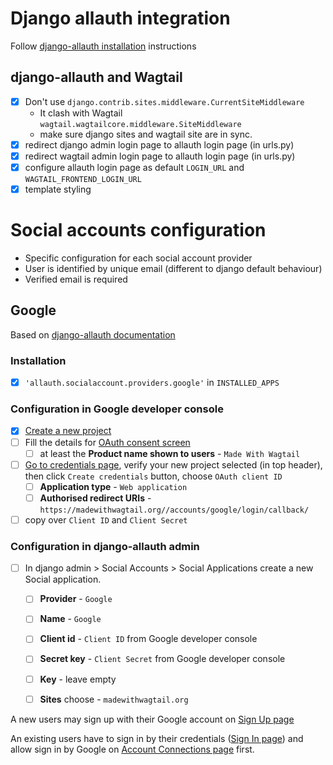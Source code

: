# Django allauth integration

Follow [django-allauth installation](http://django-allauth.readthedocs.io/en/latest/installation.html) instructions

## django-allauth and Wagtail
- [x] Don't use `django.contrib.sites.middleware.CurrentSiteMiddleware`
    - It clash with Wagtail `wagtail.wagtailcore.middleware.SiteMiddleware`
    - make sure django sites and wagtail site are in sync.
- [x] redirect django admin login page to allauth login page (in urls.py)
- [x] redirect wagtail admin login page to allauth login page (in urls.py)
- [x] configure allauth login page as default `LOGIN_URL` and `WAGTAIL_FRONTEND_LOGIN_URL`
- [x] template styling

# Social accounts configuration

- Specific configuration for each social account provider
- User is identified by unique email (different to django default behaviour)
- Verified email is required

## Google

Based on [django-allauth documentation](http://django-allauth.readthedocs.io/en/latest/providers.html#google)

### Installation
- [x] `'allauth.socialaccount.providers.google'` in `INSTALLED_APPS`

### Configuration in Google developer console
- [x] [Create a new project](https://console.developers.google.com/projectcreate)
- [ ] Fill the details for [OAuth consent screen](https://console.developers.google.com/apis/credentials/consent)
    - [ ] at least the **Product name shown to users** - `Made With Wagtail`
- [ ] [Go to credentials page](https://console.developers.google.com/apis/credentials), verify your new project selected
(in top header), then click `Create credentials` button, choose `OAuth client ID`
    - [ ] **Application type** - `Web application`
    - [ ] **Authorised redirect URIs** - `https://madewithwagtail.org//accounts/google/login/callback/`
- [ ] copy over `Client ID` and `Client Secret`

### Configuration in django-allauth admin
- [ ] In django admin > Social Accounts > Social Applications create a new Social application.
    - [ ] **Provider** - `Google`
    - [ ] **Name** - `Google`
    - [ ] **Client id** - `Client ID` from Google developer console
    - [ ] **Secret key** - `Client Secret` from Google developer console
    - [ ] **Key** - leave empty
    - [ ] **Sites** choose - `madewithwagtail.org`


A new users may sign up with their Google account on [Sign Up page](https://madewithwagtail.org/accounts/signup/)

An existing users have to sign in by their credentials ([Sign In page](https://madewithwagtail.org/accounts/login/))
and allow sign in by Google on [Account Connections page](https://madewithwagtail.org/accounts/social/connections/)
first.
